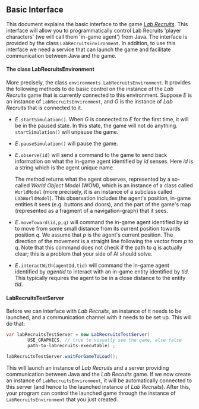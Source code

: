 ## Basic Interface

This document explains the basic interface to the game [_Lab Recruits_](https://github.com/iv4xr-project/labrecruits). This interface will allow you to programmatically control Lab Recruits 'player characters' (we will call them 'in-game agent') from Java. The interface is provided by the class `LabRecruitsEnvironment`. In addition, to use this interface we need a service that can launch the game and facilitate communication between Java and the game.

#### The class LabRecruitsEnvironment

More precisely, the class `environments.LabRecruitsEnvironment`. It provides the following methods to do basic control on the instance of the _Lab Recruits_ game that is currently connected to this environment. Suppose _E_ is an instance of `LabRecruitsEnvironment`, and _G_ is the instance of _Lab Recruits_ that is connected to it.

* _E_`.startSimulation()`. When _G_ is connected to _E_ for the first time, it will be in the paused state. In this state, the game will not do anything. `startSimulation()` will unpause the game.

* _E_`.pauseSimulation()` will pause the game.

* _E_`.observe(id)` will send a command to the game to send back information on what the in-game agent identified by _id_ senses. Here _id_ is a string which is the agent unique name.

  The method returns what the agent observes, represented by a so-called _World Object Model_ (WOM), which is an instance of a class called `WorldModel` (more precisely, it is an instance of a subclass called `LabWorldModel`). This observation includes the agent's position, in-game entities it sees (e.g. buttons and doors), and the part of the game's map (represented as a fragment of a navigation-graph) that it sees.

* _E_`.moveToward(id,p,q)` will command the in-game agent identified by _id_ to move from some small distance from its current position towards position _q_. We assume that _p_ is the agent's current position. The direction of the movement is a straight line following the vector from _p_ to _q_. Note that this command does not check if the path to _q_ is actually clear; this is a problem that your side of AI should solve.

* _E_`.interactWith(agentId,tid)` will command the in-game agent identified by _agentId_ to interact with an in-game entity identified by _tid_. This typically requires the agent to be in a close distance to the entity _tid_.

#### LabRecruitsTestServer

Before we can interface with _Lab Recruits_, an instance of it needs to be launched, and a communication channel with it needs to be set up. This will do that:

```java
var labRecruitsTestServer = new LabRecruitsTestServer(
        USE_GRAPHICS, // true to visually see the game, else false
        path-to-labrecruits-executable) ;

labRecruitsTestServer.waitForGameToLoad();
```

This will launch an instance of _Lab Recruits_ and a server providing communication between Java and the _Lab Recruits_ game. If we now create an instance of `LabRecruitsEnvironment`, it will be automatically connected to this server (and hence to the launched instance of _Lab Recruits_). After this, your program can control the launched game through the instance of `LabRecruitsEnvironment` that you just created.
